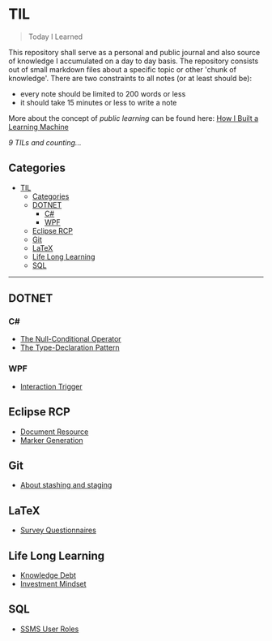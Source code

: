 # TIL

> Today I Learned

This repository shall serve as a personal and public journal and also source of knowledge I accumulated on a day to day basis. The repository consists out of small markdown files about a specific topic or other 'chunk of knowledge'. There are two constraints to all notes (or at least should be):

* every note should be limited to 200 words or less
* it should take 15 minutes or less to write a note

More about the concept of *public learning* can be found here: [How I Built a Learning Machine](https://dev.to/jbranchaud/how-i-built-a-learning-machine-45k9)

*9 TILs and counting...*

## Categories

- [TIL](#til)
  - [Categories](#categories)
  - [DOTNET](#dotnet)
    - [C#](#c)
    - [WPF](#wpf)
  - [Eclipse RCP](#eclipse-rcp)
  - [Git](#git)
  - [LaTeX](#latex)
  - [Life Long Learning](#life-long-learning)
  - [SQL](#sql)

---

## DOTNET

### C\#

* [The Null-Conditional Operator](dot.net/c-sharp/null-conditional-operator.md)
* [The Type-Declaration Pattern](dot.net/c-sharp/is-declaration-pattern.md)

### WPF

* [Interaction Trigger](dot.net/wpf/interaction-triggers.md)

## Eclipse RCP

* [Document Resource](eclipse/document-resource.md)
* [Marker Generation](eclipse/marker-generation)

## Git

* [About stashing and staging](git/about-stashing-and-staging.md)

## LaTeX

* [Survey Questionnaires](latex/survey-questionnaires.md)

## Life Long Learning

* [Knowledge Debt](life-long-learning/knowledge-debt.md)
* [Investment Mindset](life-long-learning/investment-mindset.md)

## SQL

* [SSMS User Roles](sql/ssms-user-roles.md)
